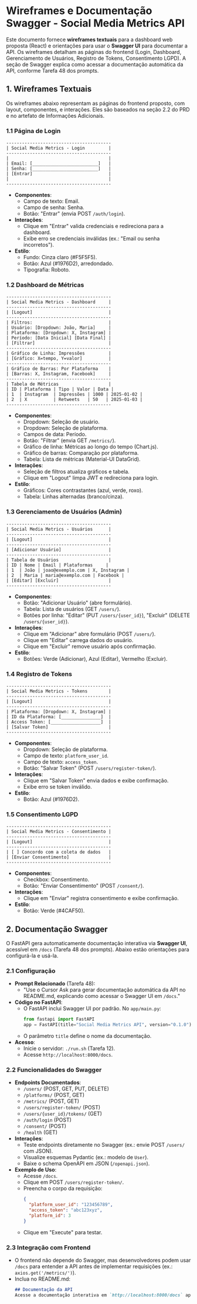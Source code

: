 # Wireframes e Documentação Swagger - Social Media Metrics API

Este documento fornece **wireframes textuais** para a dashboard web proposta (React) e orientações para usar o **Swagger UI** para documentar a API. Os wireframes detalham as páginas do frontend (Login, Dashboard, Gerenciamento de Usuários, Registro de Tokens, Consentimento LGPD). A seção de Swagger explica como acessar a documentação automática da API, conforme Tarefa 48 dos prompts.

## 1. Wireframes Textuais

Os wireframes abaixo representam as páginas do frontend proposto, com layout, componentes, e interações. Eles são baseados na seção 2.2 do PRD e no artefato de Informações Adicionais.

### 1.1 Página de Login
```
----------------------------------------
| Social Media Metrics - Login         |
----------------------------------------
|                                      |
| Email: [_________________________]   |
| Senha: [_________________________]   |
| [Entrar]                             |
|                                      |
----------------------------------------
```
- **Componentes**:
  - Campo de texto: Email.
  - Campo de senha: Senha.
  - Botão: "Entrar" (envia POST `/auth/login`).
- **Interações**:
  - Clique em "Entrar" valida credenciais e redireciona para a dashboard.
  - Exibe erro se credenciais inválidas (ex.: "Email ou senha incorretos").
- **Estilo**:
  - Fundo: Cinza claro (#F5F5F5).
  - Botão: Azul (#1976D2), arredondado.
  - Tipografia: Roboto.

### 1.2 Dashboard de Métricas
```
----------------------------------------
| Social Media Metrics - Dashboard     |
----------------------------------------
| [Logout]                             |
----------------------------------------
| Filtros:                             |
| Usuário: [Dropdown: João, Maria]     |
| Plataforma: [Dropdown: X, Instagram] |
| Período: [Data Inicial] [Data Final] |
| [Filtrar]                            |
----------------------------------------
| Gráfico de Linha: Impressões         |
| [Gráfico: X=tempo, Y=valor]          |
----------------------------------------
| Gráfico de Barras: Por Plataforma    |
| [Barras: X, Instagram, Facebook]     |
----------------------------------------
| Tabela de Métricas                   |
| ID | Plataforma | Tipo | Valor | Data |
| 1  | Instagram  | Impressões | 1000 | 2025-01-02 |
| 2  | X          | Retweets   | 50   | 2025-01-03 |
----------------------------------------
```
- **Componentes**:
  - Dropdown: Seleção de usuário.
  - Dropdown: Seleção de plataforma.
  - Campos de data: Período.
  - Botão: "Filtrar" (envia GET `/metrics/`).
  - Gráfico de linha: Métricas ao longo do tempo (Chart.js).
  - Gráfico de barras: Comparação por plataforma.
  - Tabela: Lista de métricas (Material-UI DataGrid).
- **Interações**:
  - Seleção de filtros atualiza gráficos e tabela.
  - Clique em "Logout" limpa JWT e redireciona para login.
- **Estilo**:
  - Gráficos: Cores contrastantes (azul, verde, roxo).
  - Tabela: Linhas alternadas (branco/cinza).

### 1.3 Gerenciamento de Usuários (Admin)
```
----------------------------------------
| Social Media Metrics - Usuários      |
----------------------------------------
| [Logout]                             |
----------------------------------------
| [Adicionar Usuário]                  |
----------------------------------------
| Tabela de Usuários                   |
| ID | Nome | Email | Plataformas     |
| 1  | João | joao@exemplo.com | X, Instagram |
| 2  | Maria | maria@exemplo.com | Facebook |
| [Editar] [Excluir]                   |
----------------------------------------
```
- **Componentes**:
  - Botão: "Adicionar Usuário" (abre formulário).
  - Tabela: Lista de usuários (GET `/users/`).
  - Botões por linha: "Editar" (PUT `/users/{user_id}`), "Excluir" (DELETE `/users/{user_id}`).
- **Interações**:
  - Clique em "Adicionar" abre formulário (POST `/users/`).
  - Clique em "Editar" carrega dados do usuário.
  - Clique em "Excluir" remove usuário após confirmação.
- **Estilo**:
  - Botões: Verde (Adicionar), Azul (Editar), Vermelho (Excluir).

### 1.4 Registro de Tokens
```
----------------------------------------
| Social Media Metrics - Tokens        |
----------------------------------------
| [Logout]                             |
----------------------------------------
| Plataforma: [Dropdown: X, Instagram] |
| ID da Plataforma: [_______________]  |
| Access Token: [___________________]  |
| [Salvar Token]                       |
----------------------------------------
```
- **Componentes**:
  - Dropdown: Seleção de plataforma.
  - Campo de texto: `platform_user_id`.
  - Campo de texto: `access_token`.
  - Botão: "Salvar Token" (POST `/users/register-token/`).
- **Interações**:
  - Clique em "Salvar Token" envia dados e exibe confirmação.
  - Exibe erro se token inválido.
- **Estilo**:
  - Botão: Azul (#1976D2).

### 1.5 Consentimento LGPD
```
----------------------------------------
| Social Media Metrics - Consentimento |
----------------------------------------
| [Logout]                             |
----------------------------------------
| [ ] Concordo com a coleta de dados   |
| [Enviar Consentimento]               |
----------------------------------------
```
- **Componentes**:
  - Checkbox: Consentimento.
  - Botão: "Enviar Consentimento" (POST `/consent/`).
- **Interações**:
  - Clique em "Enviar" registra consentimento e exibe confirmação.
- **Estilo**:
  - Botão: Verde (#4CAF50).

## 2. Documentação Swagger

O FastAPI gera automaticamente documentação interativa via **Swagger UI**, acessível em `/docs` (Tarefa 48 dos prompts). Abaixo estão orientações para configurá-la e usá-la.

### 2.1 Configuração
- **Prompt Relacionado** (Tarefa 48):
  - "Use o Cursor Ask para gerar documentação automática da API no README.md, explicando como acessar o Swagger UI em `/docs`."
- **Código no FastAPI**:
  - O FastAPI inclui Swagger UI por padrão. No `app/main.py`:
    ```python
    from fastapi import FastAPI
    app = FastAPI(title="Social Media Metrics API", version="0.1.0")
    ```
  - O parâmetro `title` define o nome da documentação.
- **Acesso**:
  - Inicie o servidor: `./run.sh` (Tarefa 12).
  - Acesse `http://localhost:8000/docs`.

### 2.2 Funcionalidades do Swagger
- **Endpoints Documentados**:
  - `/users/` (POST, GET, PUT, DELETE)
  - `/platforms/` (POST, GET)
  - `/metrics/` (POST, GET)
  - `/users/register-token/` (POST)
  - `/users/{user_id}/tokens/` (GET)
  - `/auth/login` (POST)
  - `/consent/` (POST)
  - `/health` (GET)
- **Interações**:
  - Teste endpoints diretamente no Swagger (ex.: envie POST `/users/` com JSON).
  - Visualize esquemas Pydantic (ex.: modelo de `User`).
  - Baixe o schema OpenAPI em JSON (`/openapi.json`).
- **Exemplo de Uso**:
  - Acesse `/docs`.
  - Clique em POST `/users/register-token/`.
  - Preencha o corpo da requisição:
    ```json
    {
      "platform_user_id": "123456789",
      "access_token": "abc123xyz",
      "platform_id": 3
    }
    ```
  - Clique em "Execute" para testar.

### 2.3 Integração com Frontend
- O frontend não depende do Swagger, mas desenvolvedores podem usar `/docs` para entender a API antes de implementar requisições (ex.: `axios.get('/metrics/')`).
- Inclua no README.md:
  ```markdown
  ## Documentação da API
  Acesse a documentação interativa em `http://localhost:8000/docs` após iniciar o servidor com `./run.sh`.
  ```